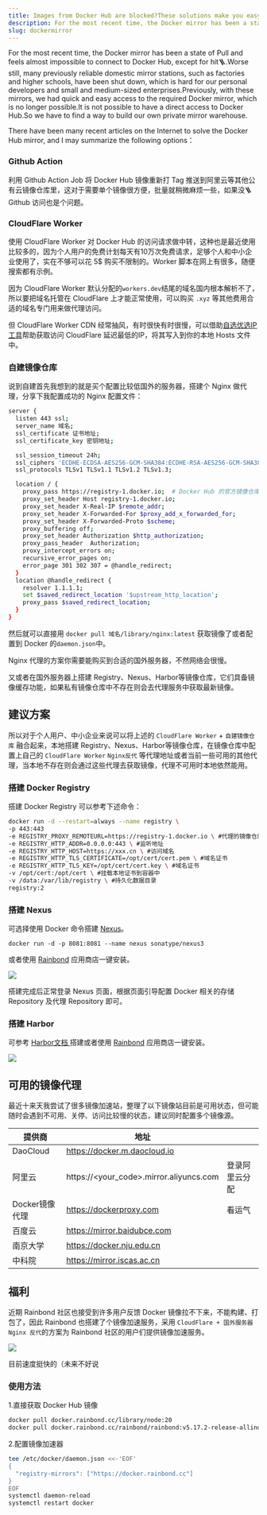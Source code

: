 ```yaml
---
title: Images from Docker Hub are blocked?These solutions make you easy to deal with
description: For the most recent time, the Docker mirror has been a state of Pull and feels almost impossible to connect to Docker Hub, except for hit🪜.Worse still, many previously reliable domestic mirror stations, such as factories and higher schools, have been shut down, which is hard for our personal developers and small and medium-sized enterprises.Previously, with these mirrors, we had quick and easy access to the required Docker mirror, which is no longer possible.It is not possible to have a direct access to Docker Hub.So we have to find a way to build our own private mirror warehouse.
slug: dockermirror
---
```


For the most recent time, the Docker mirror has been a state of Pull and feels almost impossible to connect to Docker Hub, except for hit🪜.Worse still, many previously reliable domestic mirror stations, such as factories and higher schools, have been shut down, which is hard for our personal developers and small and medium-sized enterprises.Previously, with these mirrors, we had quick and easy access to the required Docker mirror, which is no longer possible.It is not possible to have a direct access to Docker Hub.So we have to find a way to build our own private mirror warehouse.

There have been many recent articles on the Internet to solve the Docker Hub mirror, and I may summarize the following options：

<!--truncate-->

### Github Action

利用 Github Action Job 将 Docker Hub 镜像重新打 Tag 推送到阿里云等其他公有云镜像仓库里，这对于需要单个镜像很方便，批量就稍微麻烦一些，如果没🪜Github 访问也是个问题。

### CloudFlare Worker

使用 CloudFlare Worker 对 Docker Hub 的访问请求做中转，这种也是最近使用比较多的，因为个人用户的免费计划每天有10万次免费请求，足够个人和中小企业使用了，实在不够可以花 5$ 购买不限制的。Worker 脚本在网上有很多，随便搜索都有示例。

因为 CloudFlare Worker 默认分配的`workers.dev`结尾的域名国内根本解析不了，所以要把域名托管在 CloudFlare 上才能正常使用，可以购买 `.xyz` 等其他费用合适的域名专门用来做代理访问。

但 CloudFlare Worker CDN 经常抽风，有时很快有时很慢，可以借助[自选优选IP工具](https://github.com/XIU2/CloudflareSpeedTest)帮助获取访问 CloudFlare 延迟最低的IP，将其写入到你的本地 Hosts 文件中。

### 自建镜像仓库

说到自建首先我想到的就是买个配置比较低国外的服务器，搭建个 Nginx 做代理，分享下我配置成功的 Nginx 配置文件：

```bash
server {
  listen 443 ssl;
  server_name 域名;
  ssl_certificate 证书地址;
  ssl_certificate_key 密钥地址;

  ssl_session_timeout 24h;
  ssl_ciphers 'ECDHE-ECDSA-AES256-GCM-SHA384:ECDHE-RSA-AES256-GCM-SHA384:ECDHE-ECDSA-CHACHA20-POLY1305:ECDHE-RSA-CHACHA20-POLY1305:ECDHE-ECDSA-AES128-GCM-SHA256:ECDHE-RSA-AES128-GCM-SHA256';
  ssl_protocols TLSv1 TLSv1.1 TLSv1.2 TLSv1.3;

  location / {
    proxy_pass https://registry-1.docker.io;  # Docker Hub 的官方镜像仓库
    proxy_set_header Host registry-1.docker.io;
    proxy_set_header X-Real-IP $remote_addr;
    proxy_set_header X-Forwarded-For $proxy_add_x_forwarded_for;
    proxy_set_header X-Forwarded-Proto $scheme;
    proxy_buffering off;
    proxy_set_header Authorization $http_authorization;
    proxy_pass_header  Authorization;
    proxy_intercept_errors on;
    recursive_error_pages on;
    error_page 301 302 307 = @handle_redirect;
  }
  location @handle_redirect {
    resolver 1.1.1.1;
    set $saved_redirect_location '$upstream_http_location';
    proxy_pass $saved_redirect_location;
  }
}
```

然后就可以直接用 `docker pull 域名/library/nginx:latest` 获取镜像了或者配置到 Docker 的`daemon.json`中。

Nginx 代理的方案你需要能购买到合适的国外服务器，不然网络会很慢。

又或者在国外服务器上搭建 Registry、Nexus、Harbor等镜像仓库，它们具备镜像缓存功能，如果私有镜像仓库中不存在则会去代理服务中获取最新镜像。

## 建议方案

所以对于个人用户、中小企业来说可以将上述的 `CloudFlare Worker` + `自建镜像仓库` 融合起来，本地搭建 Registry、Nexus、Harbor等镜像仓库，在镜像仓库中配置上自己的 `CloudFlare Worker` `Nginx反代` 等代理地址或者当前一些可用的其他代理，当本地不存在则会通过这些代理去获取镜像，代理不可用时本地依然能用。

### 搭建 Docker Registry

搭建 Docker Registry 可以参考下述命令：

```bash
docker run -d --restart=always --name registry \
-p 443:443
-e REGISTRY_PROXY_REMOTEURL=https://registry-1.docker.io \ #代理的镜像仓库URL
-e REGISTRY_HTTP_ADDR=0.0.0.0:443 \ #监听地址
-e REGISTRY_HTTP_HOST=https://xxx.cn \ #访问域名
-e REGISTRY_HTTP_TLS_CERTIFICATE=/opt/cert/cert.pem \ #域名证书
-e REGISTRY_HTTP_TLS_KEY=/opt/cert/cert.key \ #域名证书
-v /opt/cert:/opt/cert \ #挂载本地证书到容器中
-v /data:/var/lib/registry \ #持久化数据目录
registry:2
```

### 搭建 Nexus

可选择使用 Docker 命令搭建 [Nexus](https://github.com/sonatype/docker-nexus3)。

```
docker run -d -p 8081:8081 --name nexus sonatype/nexus3
```

或者使用 [Rainbond](https://www.rainbond.com/docs/quick-start/quick-install) 应用商店一键安装。

![](https://static.goodrain.com/wechat/docker-proxy/1.png)

搭建完成后正常登录 Nexus 页面，根据页面引导配置 Docker 相关的存储 Repository 及代理 Repository 即可。

### 搭建 Harbor

可参考 [Harbor文档 ](https://goharbor.io/docs/2.11.0/install-config/)搭建或者使用 [Rainbond](https://www.rainbond.com/docs/quick-start/quick-install) 应用商店一键安装。

![](https://static.goodrain.com/wechat/docker-proxy/2.png)

## 可用的镜像代理

最近十来天我尝试了很多镜像加速站，整理了以下镜像站目前是可用状态，但可能随时会遇到不可用、关停、访问比较慢的状态，建议同时配置多个镜像源。

| 提供商        | 地址                                                                                                                                                      |         |
| ---------- | ------------------------------------------------------------------------------------------------------------------------------------------------------- | ------- |
| DaoCloud   | https://docker.m.daocloud.io                                                            |         |
| 阿里云        | https://\<your_code>.mirror.aliyuncs.com | 登录阿里云分配 |
| Docker镜像代理 | https://dockerproxy.com                                                                                                 | 看运气     |
| 百度云        | https://mirror.baidubce.com                                                                             |         |
| 南京大学       | https://docker.nju.edu.cn                                                               |         |
| 中科院        | https://mirror.iscas.ac.cn                                                              |         |

## 福利

近期 Rainbond 社区也接受到许多用户反馈 Docker 镜像拉不下来，不能构建、打包了，因此 Rainbond 也搭建了个镜像加速服务，采用 `CloudFlare + 国外服务器 Nginx 反代`的方案为 Rainbond 社区的用户们提供镜像加速服务。

![](https://static.goodrain.com/wechat/docker-proxy/3.png)

目前速度挺快的（未来不好说

### 使用方法

1.直接获取 Docker Hub 镜像

```bash
docker pull docker.rainbond.cc/library/node:20
docker pull docker.rainbond.cc/rainbond/rainbond:v5.17.2-release-allinone
```

2.配置镜像加速器

```bash
tee /etc/docker/daemon.json <<-'EOF'
{
  "registry-mirrors": ["https://docker.rainbond.cc"]
}
EOF
systemctl daemon-reload
systemctl restart docker
```
